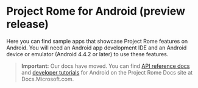 # Project Rome for Android (preview release)

 Here you can find sample apps that showcase Project Rome features on Android. You will need an Android app development IDE and an Android device or emulator (Android 4.4.2 or later) to use these features.

> **Important:** Our docs have moved. You can find [API reference docs](https://github.com/MicrosoftDocs/project-rome/tree/GH-docs/project-rome-docs/Android) and [developer tutorials](https://docs.microsoft.com/windows/project-rome/android/how-to-guides/) for Android on the Project Rome Docs site at Docs.Microsoft.com. 


